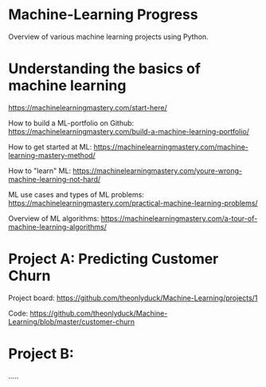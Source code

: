 # Machine-Learning Progress
Overview of various machine learning projects using Python.

# Understanding the basics of machine learning
https://machinelearningmastery.com/start-here/

How to build a ML-portfolio on Github: https://machinelearningmastery.com/build-a-machine-learning-portfolio/

How to get started at ML: https://machinelearningmastery.com/machine-learning-mastery-method/

How to "learn" ML: https://machinelearningmastery.com/youre-wrong-machine-learning-not-hard/

ML use cases and types of ML problems: https://machinelearningmastery.com/practical-machine-learning-problems/

Overview of ML algorithms: https://machinelearningmastery.com/a-tour-of-machine-learning-algorithms/

# Project A: Predicting Customer Churn
Project board: https://github.com/theonlyduck/Machine-Learning/projects/1

Code: https://github.com/theonlyduck/Machine-Learning/blob/master/customer-churn

# Project B: 
.....
